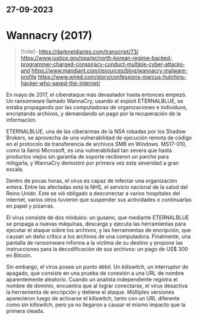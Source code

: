 27-09-2023
---
# Wannacry (2017)

> [!cite]-
> https://darknetdiaries.com/transcript/73/
> https://www.justice.gov/opa/pr/north-korean-regime-backed-programmer-charged-conspiracy-conduct-multiple-cyber-attacks-and
> https://www.mandiant.com/resources/blog/wannacry-malware-profile
> https://www.wired.com/story/confessions-marcus-hutchins-hacker-who-saved-the-internet/

En mayo de 2017, el ciberataque más devastador hasta entonces empezó. Un ransomware llamado WannaCry, usando el exploit ETERNALBLUE, se estaba propagando por las computadoras de organizaciones e individuos, encriptando archivos, y demandando un pago por la recuperación de la información.

ETERNALBLUE, una de las ciberarmas de la NSA robadas por los Shadow Brokers, se aprovecha de una vulnerabilidad de ejecución remota de código en el protocolo de transferencia de archivos SMB en Windows. MS17-010, como la llamó Microsoft, es una vulnerabilidad tan severa que hasta productos viejos sin garantía de soporte recibieron un parche para mitigarla, y WannaCry demostró por primera vez esta severidad a gran escala.

Dentro de pocas horas, el virus es capaz de infectar una organización entera. Entre las afectadas está la NHS, el servicio nacional de la salud del Reino Unido. Este se vió obligado a desconectar a varios hospitales del internet, varios otros tuvieron que suspender sus actividades o continuarlas en papel y pizarras. 

El virus consiste de dos módulos: un gusano, que mediante ETERNALBLUE se propaga a nuevas máquinas, descarga y ejecuta las herramientas para ejecutar el ataque sobre los archivos, y las herramientas de encripción, que causan un daño crítico a los archivos de una computadora. Finalmente, una pantalla de ransomware informa a la víctima de su destino y propone las instrucciones para la decodificación de sus archivos: un pago de US\$ 300 en Bitcoin.

Sin embargo, el virus posee un punto débil. Un *killswitch*, un interruptor de apagado, que consiste en una prueba de conexión a una URL de nombre aparentemente aleatorio. Cuando un analista independiente registra el nombre de dominio, encuentra que al lograr conectarse, el virus desactiva la herramienta de encripción y detiene el ataque. Múltiples versiones aparecieron luego de activarse el killswitch, tanto con un URL diferente como sin killswitch, pero ya no llegaron a causar el mismo impacto que la primera oleada.
